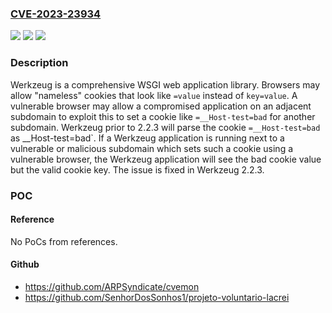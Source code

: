 ### [CVE-2023-23934](https://cve.mitre.org/cgi-bin/cvename.cgi?name=CVE-2023-23934)
![](https://img.shields.io/static/v1?label=Product&message=werkzeug&color=blue)
![](https://img.shields.io/static/v1?label=Version&message=%3D%20%3C%202.2.3%20&color=brighgreen)
![](https://img.shields.io/static/v1?label=Vulnerability&message=CWE-20%3A%20Improper%20Input%20Validation&color=brighgreen)

### Description

Werkzeug is a comprehensive WSGI web application library. Browsers may allow "nameless" cookies that look like `=value` instead of `key=value`. A vulnerable browser may allow a compromised application on an adjacent subdomain to exploit this to set a cookie like `=__Host-test=bad` for another subdomain. Werkzeug prior to 2.2.3 will parse the cookie `=__Host-test=bad` as __Host-test=bad`. If a Werkzeug application is running next to a vulnerable or malicious subdomain which sets such a cookie using a vulnerable browser, the Werkzeug application will see the bad cookie value but the valid cookie key. The issue is fixed in Werkzeug 2.2.3.

### POC

#### Reference
No PoCs from references.

#### Github
- https://github.com/ARPSyndicate/cvemon
- https://github.com/SenhorDosSonhos1/projeto-voluntario-lacrei

